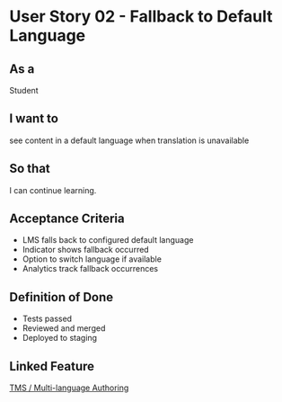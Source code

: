 # User Story 02 - Fallback to Default Language

## As a
Student

## I want to
see content in a default language when translation is unavailable

## So that
I can continue learning.

## Acceptance Criteria
- LMS falls back to configured default language
- Indicator shows fallback occurred
- Option to switch language if available
- Analytics track fallback occurrences

## Definition of Done
- Tests passed
- Reviewed and merged
- Deployed to staging

## Linked Feature
[TMS / Multi-language Authoring](../feature-spec.md)

